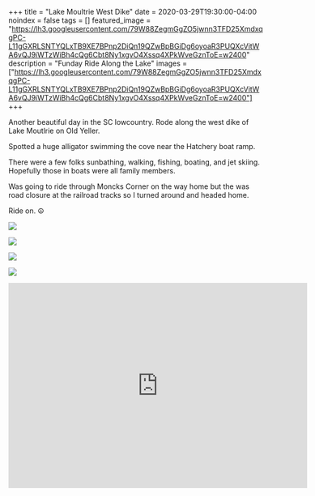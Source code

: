 +++
title =  "Lake Moultrie West Dike"
date = 2020-03-29T19:30:00-04:00
noindex = false
tags = []
featured_image = "https://lh3.googleusercontent.com/79W88ZegmGgZO5jwnn3TFD25XmdxqgPC-L11gGXRLSNTYQLxTB9XE7BPnp2DiQn19QZwBpBGiDg6oyoaR3PUQXcVitWA6vQJ9iWTzWiBh4cQg6Cbt8Ny1xgvO4Xssq4XPkWveGznToE=w2400"
description = "Funday Ride Along the Lake"
images = ["https://lh3.googleusercontent.com/79W88ZegmGgZO5jwnn3TFD25XmdxqgPC-L11gGXRLSNTYQLxTB9XE7BPnp2DiQn19QZwBpBGiDg6oyoaR3PUQXcVitWA6vQJ9iWTzWiBh4cQg6Cbt8Ny1xgvO4Xssq4XPkWveGznToE=w2400"]
+++

Another beautiful day in the SC lowcountry. Rode along the west dike of Lake Moutlrie on Old Yeller.

Spotted a huge alligator swimming the cove near the Hatchery boat ramp.

There were a few folks sunbathing, walking, fishing, boating, and jet skiing. Hopefully those in boats were all family members.

Was going to ride through Moncks Corner on the way home but the was road closure at the railroad tracks so I turned around and headed home.

Ride on. ☮

<a href='https://lh3.googleusercontent.com/79W88ZegmGgZO5jwnn3TFD25XmdxqgPC-L11gGXRLSNTYQLxTB9XE7BPnp2DiQn19QZwBpBGiDg6oyoaR3PUQXcVitWA6vQJ9iWTzWiBh4cQg6Cbt8Ny1xgvO4Xssq4XPkWveGznToE=w2400'><img src='https://lh3.googleusercontent.com/79W88ZegmGgZO5jwnn3TFD25XmdxqgPC-L11gGXRLSNTYQLxTB9XE7BPnp2DiQn19QZwBpBGiDg6oyoaR3PUQXcVitWA6vQJ9iWTzWiBh4cQg6Cbt8Ny1xgvO4Xssq4XPkWveGznToE=w2400'></a>

<a href='https://lh3.googleusercontent.com/X3OsJsi5R8jYSnJE4fVyqqhoDLDrBC--0-JI6D7P071Mbp8Rp4NvFLYmHJCPEupHioQvBwyAhsJvZHKIy7hIv339pv1qrvgT64nLLhzzS4nDVLjcz4WegBl8laW_hSuoXON510a3EF8=w2400'><img src='https://lh3.googleusercontent.com/X3OsJsi5R8jYSnJE4fVyqqhoDLDrBC--0-JI6D7P071Mbp8Rp4NvFLYmHJCPEupHioQvBwyAhsJvZHKIy7hIv339pv1qrvgT64nLLhzzS4nDVLjcz4WegBl8laW_hSuoXON510a3EF8=w2400'></a>

<a href='https://lh3.googleusercontent.com/hETwcHnDYZ4f7xLuaIDH68ZKQSDur-hB21n95f7rBDnqyOwwAosP9m2IXuUrLdKxnVdS8l0_OUP-Q-qDXRY2rQ3MUdOSrKDZTNykfMUQXGSTzevbJJ-YekU8Y81PLvXdOQzhNiCyazo=w2400'><img src='https://lh3.googleusercontent.com/hETwcHnDYZ4f7xLuaIDH68ZKQSDur-hB21n95f7rBDnqyOwwAosP9m2IXuUrLdKxnVdS8l0_OUP-Q-qDXRY2rQ3MUdOSrKDZTNykfMUQXGSTzevbJJ-YekU8Y81PLvXdOQzhNiCyazo=w2400'></a>

<a href='https://lh3.googleusercontent.com/Mfiah4RxoBJ9s5edCa3wDwAKx1KOTJcosKG6chSbze6QW6b1h8K5xfuT1UG7XbUtilDW2nRyfWUO0XVDr9E4RnAihJTCUscJCetdx3ywnUV9XeWXUwxMqnI5iJUSKKja0qIlmfP4GVU=w2400'><img src='https://lh3.googleusercontent.com/Mfiah4RxoBJ9s5edCa3wDwAKx1KOTJcosKG6chSbze6QW6b1h8K5xfuT1UG7XbUtilDW2nRyfWUO0XVDr9E4RnAihJTCUscJCetdx3ywnUV9XeWXUwxMqnI5iJUSKKja0qIlmfP4GVU=w2400'></a>

<iframe height='405' width='590' frameborder='0' allowtransparency='true' scrolling='no' src='https://www.strava.com/activities/3233275291/embed/3ef619683e37f4eeb5da376884d5ebce20169824'></iframe>
